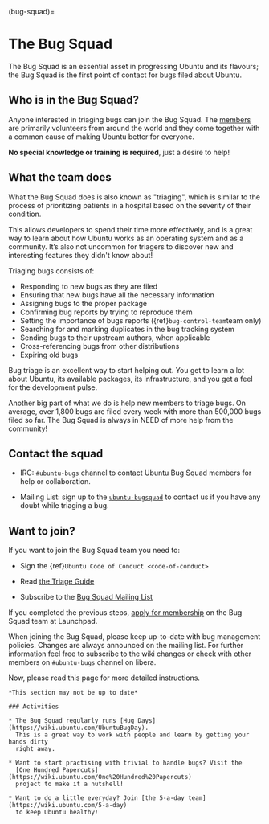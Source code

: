 (bug-squad)=
# The Bug Squad

The Bug Squad is an essential asset in progressing Ubuntu and its flavours; the
Bug Squad is the first point of contact for bugs filed about Ubuntu.


## Who is in the Bug Squad?

Anyone interested in triaging bugs can join the Bug Squad. The
[members](https://launchpad.net/~bugsquad/+members) are primarily volunteers
from around the world and they come together with a common cause of making
Ubuntu better for everyone.

**No special knowledge or training is required**, just a desire to help!


## What the team does

What the Bug Squad does is also known as "triaging", which is similar to the
process of prioritizing patients in a hospital based on the severity of their
condition.

This allows developers to spend their time more effectively, and is a great way
to learn about how Ubuntu works as an operating system and as a community. It’s
also not uncommon for triagers to discover new and interesting features they
didn't know about!

Triaging bugs consists of:

* Responding to new bugs as they are filed
* Ensuring that new bugs have all the necessary information
* Assigning bugs to the proper package
* Confirming bug reports by trying to reproduce them
* Setting the importance of bugs reports ({ref}`bug-control-team`team only)
* Searching for and marking duplicates in the bug tracking system
* Sending bugs to their upstream authors, when applicable
* Cross-referencing bugs from other distributions
* Expiring old bugs

Bug triage is an excellent way to start helping out. You get to learn a lot
about Ubuntu, its available packages, its infrastructure, and you get a feel
for the development pulse.

Another big part of what we do is help new members to triage bugs. On average,
over 1,800 bugs are filed every week with more than 500,000 bugs filed so far.
The Bug Squad is always in NEED of more help from the community!


## Contact the squad

* IRC: `#ubuntu-bugs` channel to contact Ubuntu Bug Squad members for help or
  collaboration.

* Mailing List: sign up to the
  [`ubuntu-bugsquad`](https://lists.ubuntu.com/mailman/listinfo/ubuntu-bugsquad)
  to contact us if you have any doubt while triaging a bug. 


## Want to join?

If you want to join the Bug Squad team you need to:

* Sign the {ref}`Ubuntu Code of Conduct <code-of-conduct>`

* Read [the Triage Guide](https://wiki.ubuntu.com/Bugs/Triage)

* Subscribe to the [Bug Squad Mailing List](https://lists.ubuntu.com/mailman/listinfo/ubuntu-bugsquad) 

If you completed the previous steps,
[apply for membership](https://launchpad.net/~bugsquad/+join) on the Bug Squad
team at Launchpad.

When joining the Bug Squad, please keep up-to-date with bug management policies.
Changes are always announced on the mailing list. For further information feel
free to subscribe to the wiki changes or check with other members on
`#ubuntu-bugs` channel on libera.

Now, please read this page for more detailed instructions. 


```{note}
*This section may not be up to date*

### Activities

* The Bug Squad regularly runs [Hug Days](https://wiki.ubuntu.com/UbuntuBugDay).
  This is a great way to work with people and learn by getting your hands dirty
  right away.

* Want to start practising with trivial to handle bugs? Visit the
  [One Hundred Papercuts](https://wiki.ubuntu.com/One%20Hundred%20Papercuts)
  project to make it a nutshell!

* Want to do a little everyday? Join [the 5-a-day team](https://wiki.ubuntu.com/5-a-day)
  to keep Ubuntu healthy!
```

